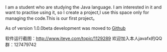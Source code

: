 I am a student who are studying the Java language.
I am interested in it and want to practise using it, so I create a project,I use this space only for managing the code.This is our first project。

As of version 1.0.0beta development was moved to <a href='https://github.com/zhouhaocheng/Zplayer'>Github</a>


软件运行截图：http://www.iteye.com/topic/1129289
欢迎加入本人javafx的QQ群：127479742